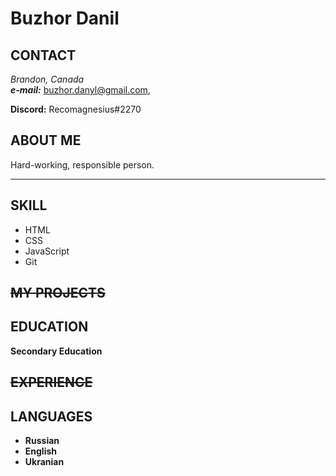 # Buzhor Danil

## CONTACT

_Brandon, Canada_  
**_e-mail:_** buzhor.danyl@gmail.com,

**Discord:** Recomagnesius#2270

## ABOUT ME

Hard-working, responsible person.

---

## SKILL

- HTML
- CSS
- JavaScript
- Git

## ~~MY PROJECTS~~

## EDUCATION

**Secondary Education**

## ~~EXPERIENCE~~

## LANGUAGES

- **Russian**
- **English**
- **Ukranian**
